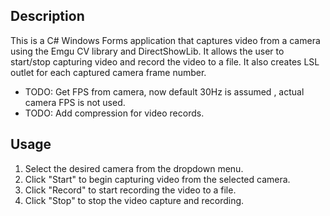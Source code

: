 ## Description

This is a C# Windows Forms application that captures video from a camera using the Emgu CV library and DirectShowLib. It allows the user to start/stop capturing video and record the video to a file.
It also creates LSL outlet for each captured camera frame number.

- TODO: Get FPS from camera, now default 30Hz is assumed , actual camera FPS is not used.
- TODO: Add compression for video records.

## Usage

1. Select the desired camera from the dropdown menu.
2. Click "Start" to begin capturing video from the selected camera.
3. Click "Record" to start recording the video to a file.
4. Click "Stop" to stop the video capture and recording.

